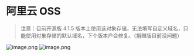 # 阿里云 OSS

> 注意：目前开源版 4.1.5 版本上使用该对象存储，无法填写自定义域名，只能使用对象存储的默认域名，下个版本户会修复。（捐赠版目前没问题）

![image.png](./img/oss-01.png)
![image.png](./img/oss-02.png)


